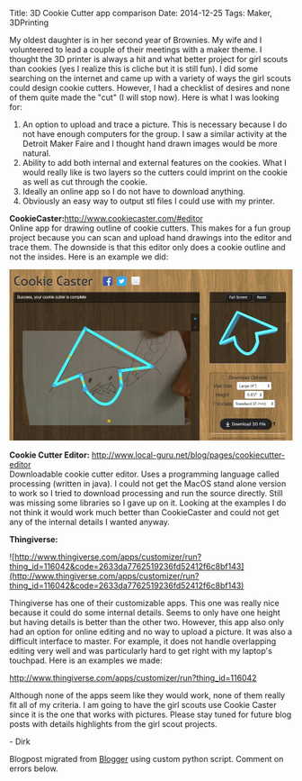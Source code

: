 Title: 3D Cookie Cutter app comparison
Date: 2014-12-25
Tags: Maker, 3DPrinting

My oldest daughter is in her second year of Brownies.  My wife and I
volunteered to lead a couple of their meetings with a maker theme.  I thought
the 3D printer is always a hit and what better project for girl scouts than
cookies (yes I realize this is cliche but it is still fun).  I did some
searching on the internet and came up with a variety of ways the girl scouts
could design cookie cutters.  However, I had a checklist of desires and none
of them quite made the "cut" (I will stop now).  Here is what I was looking
for:  

  1. An option to upload and trace a picture. This is necessary because I do not have enough computers for the group. I saw a similar activity at the Detroit Maker Faire and I thought hand drawn images would be more natural.
  2. Ability to add both internal and external features on the cookies. What I would really like is two layers so the cutters could imprint on the cookie as well as cut through the cookie.
  3. Ideally an online app so I do not have to download anything.  
  4. Obviously an easy way to output stl files I could use with my printer.


 **CookieCaster:**<http://www.cookiecaster.com/#editor>  
Online app for drawing outline of cookie cutters.  This makes for a fun group
project because you can scan and upload hand drawings into the editor and
trace them.  The downside is that this editor only does a cookie outline and
not the insides. Here is an example we did:  

![./images/CookieCaster_screen.tiff](../images/CookieCaster_screen.tiff)


 **Cookie Cutter Editor:** <http://www.local-guru.net/blog/pages/cookiecutter-editor>  
Downloadable cookie cutter editor. Uses a programming language called
processing (written in java).  I could not get the MacOS stand alone version
to work so I tried to download processing and run the source directly.  Still
was missing some libraries so I gave up on it.  Looking at the examples I do
not think it would work much better than CookieCaster and could not get any of
the internal details I wanted anyway.  

**Thingiverse:**

![http://www.thingiverse.com/apps/customizer/run?thing_id=116042&code=2633da7762519236fd52412f6c8bf143](http://www.thingiverse.com/apps/customizer/run?thing_id=116042&code=2633da7762519236fd52412f6c8bf143)  

Thingiverse has one of their customizable apps.  This one was really nice
because it could do some internal details. Seems to only have one height but
having details is better than the other two.  However, this app also only had
an option for online editing and no way to upload a picture.  It was also a
difficult interface to master.  For example, it does not handle overlapping
editing very well and was particularly hard to get right with my laptop's
touchpad.  Here is an examples we made:  

<http://www.thingiverse.com/apps/customizer/run?thing_id=116042>  

Although none of the apps seem like they would work, none of them really fit
all of my criteria.  I am going to have the girl scouts use Cookie Caster
since it is the one that works with pictures. Please stay tuned for future
blog posts with details highlights from the girl scout projects.  

\- Dirk

Blogpost migrated from [Blogger](https://apprenticemaker.blogspot.com/2014/12/3d-cookie-cutter-app-comparison.html) using custom python script. Comment on errors below.

